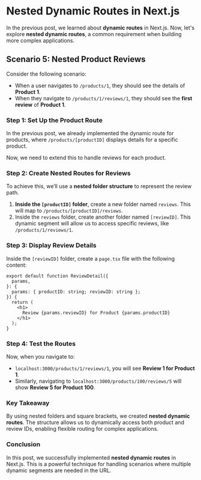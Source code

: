 # Nested Dynamic Routes in Next.js

In the previous post, we learned about **dynamic routes** in Next.js. Now, let's explore **nested dynamic routes**, a common requirement when building more complex applications.

## Scenario 5: Nested Product Reviews

Consider the following scenario:

- When a user navigates to `/products/1`, they should see the details of **Product 1**.
- When they navigate to `/products/1/reviews/1`, they should see the **first review** of **Product 1**.

### Step 1: Set Up the Product Route

In the previous post, we already implemented the dynamic route for products, where `/products/[productID]` displays details for a specific product.

Now, we need to extend this to handle reviews for each product.

### Step 2: Create Nested Routes for Reviews

To achieve this, we’ll use a **nested folder structure** to represent the review path.

1. **Inside the `[productID]` folder**, create a new folder named `reviews`. This will map to `/products/[productID]/reviews`.
2. Inside the `reviews` folder, create another folder named `[reviewID]`. This dynamic segment will allow us to access specific reviews, like `/products/1/reviews/1`.

### Step 3: Display Review Details

Inside the `[reviewID]` folder, create a `page.tsx` file with the following content:

```tsx
export default function ReviewDetail({
  params,
}: {
  params: { productID: string; reviewID: string };
}) {
  return (
    <h1>
      Review {params.reviewID} for Product {params.productID}
    </h1>
  );
}
```

### Step 4: Test the Routes

Now, when you navigate to:

- `localhost:3000/products/1/reviews/1`, you will see **Review 1 for Product 1**.
- Similarly, navigating to `localhost:3000/products/100/reviews/5` will show **Review 5 for Product 100**.

### Key Takeaway

By using nested folders and square brackets, we created **nested dynamic routes**. The structure allows us to dynamically access both product and review IDs, enabling flexible routing for complex applications.

### Conclusion

In this post, we successfully implemented **nested dynamic routes** in Next.js. This is a powerful technique for handling scenarios where multiple dynamic segments are needed in the URL.
